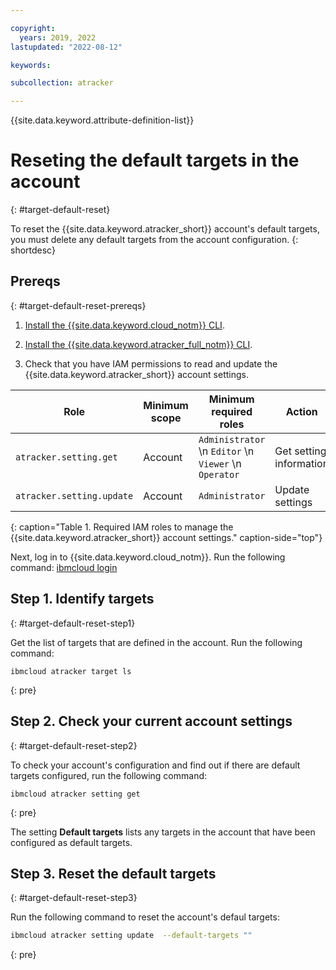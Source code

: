 ```yaml
---

copyright:
  years: 2019, 2022
lastupdated: "2022-08-12"

keywords: 

subcollection: atracker

---
```


{{site.data.keyword.attribute-definition-list}}


# Reseting the default targets in the account
{: #target-default-reset}

To reset the {{site.data.keyword.atracker_short}} account's default targets, you must delete any default targets from the account configuration. 
{: shortdesc}


## Prereqs
{: #target-default-reset-prereqs}

1. [Install the {{site.data.keyword.cloud_notm}} CLI](/docs/cli?topic=cli-install-ibmcloud-cli).

2. [Install the {{site.data.keyword.atracker_full_notm}} CLI](/docs/atracker?topic=atracker-atracker-cli-config).

3. Check that you have IAM permissions to read and update the {{site.data.keyword.atracker_short}} account settings. 

| Role                      | Minimum scope  | Minimum required roles | Action         |
| ------------------------- | -------------- | ---------------------- | -------------- |
| `atracker.setting.get`    | Account        | `Administrator`  \n `Editor`  \n `Viewer`  \n `Operator` | Get setting information |
| `atracker.setting.update` | Account        | `Administrator`| Update settings |
{: caption="Table 1. Required IAM roles to manage the {{site.data.keyword.atracker_short}} account settings." caption-side="top"}

Next, log in to {{site.data.keyword.cloud_notm}}. Run the following command: [ibmcloud login](/docs/cli?topic=cli-ibmcloud_cli#ibmcloud_login)



## Step 1. Identify targets
{: #target-default-reset-step1}

Get the list of targets that are defined in the account. Run the following command:

```
ibmcloud atracker target ls
```
{: pre}


## Step 2. Check your current account settings
{: #target-default-reset-step2}

To check your account's configuration and find out if there are default targets configured, run the following command:

```
ibmcloud atracker setting get
```
{: pre}

The setting **Default targets** lists any targets in the account that have been configured as default targets.

## Step 3. Reset the default targets
{: #target-default-reset-step3}

Run the following command to reset the account's defaul targets:

```sh
ibmcloud atracker setting update  --default-targets ""
```
{: pre}






